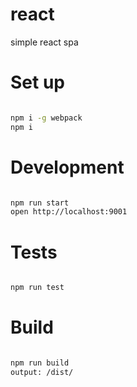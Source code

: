 # react
simple react spa

# Set up

``` bash

npm i -g webpack
npm i

```

# Development
``` bash

npm run start
open http://localhost:9001

```

# Tests
``` bash

npm run test

```

# Build
``` bash

npm run build
output: /dist/

```
